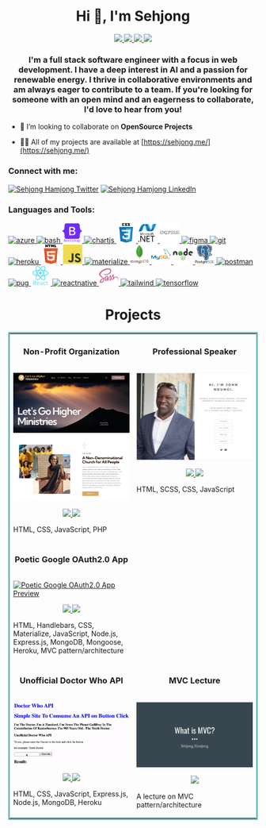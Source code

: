 <h1 align="center">Hi 👋, I'm Sehjong</h1>
<p align="center">
  <a href="https://sehjong.me/" target="_blank">
    <img src="https://img.shields.io/static/v1?label=|&message=WEBSITE&color=23555f&style=plastic&logo=react&logo-color=white"/>
  </a>
  <a href="https://www.linkedin.com/in/sehjong" target="_blank">
    <img src="https://img.shields.io/static/v1?label=|&message=LINKEDIN&color=cdf998&style=plastic&logo=linkedin&logo-color=white"/>
  </a>
  <a href="https://twitter.com/SehjongHamjong" target="_blank">
    <img src="https://img.shields.io/static/v1?label=|&message=TWITTER&color=23555f&style=plastic&logo=twitter&logo-color=white"/>
  </a>
  <a href="https://angel.co/u/sehjong-hamjong" target="_blank">
      <img src="https://img.shields.io/static/v1?label=|&message=ANGEL-CO&color=23555f&style=plastic&logo=angellist&logo-color=white"/>
  </a>
</p>
<h3 align="center">I'm a full stack software engineer with a focus in web development. I have a deep interest in AI and a passion for renewable energy. I thrive in collaborative environments and am always eager to contribute to a team. If you're looking for someone with an open mind and an eagerness to collaborate, I'd love to hear from you!</h3>

- 👯 I’m looking to collaborate on **OpenSource Projects**

- 👨‍💻 All of my projects are available at [https://sehjong.me/](https://sehjong.me/)

<h3 align="left">Connect with me:</h3>
<!-- <p align="left">
</p> -->

<a href="https://twitter.com/SehjongHamjong" target="blank"><img align="center" src="https://raw.githubusercontent.com/rahuldkjain/github-profile-readme-generator/master/src/images/icons/Social/twitter.svg" alt="Sehjong Hamjong Twitter" height="30" width="40" /></a>
<a href="https://www.linkedin.com/in/sehjong" target="blank"><img align="center" src="https://raw.githubusercontent.com/rahuldkjain/github-profile-readme-generator/master/src/images/icons/Social/linked-in-alt.svg" alt="Sehjong Hamjong LinkedIn" height="30" width="40" /></a>
</p>

<h3 align="left">Languages and Tools:</h3>
<p align="left"> <a href="https://azure.microsoft.com/en-in/" target="_blank" rel="noreferrer"> <img src="https://www.vectorlogo.zone/logos/microsoft_azure/microsoft_azure-icon.svg" alt="azure" width="40" height="40"/> </a> <a href="https://www.gnu.org/software/bash/" target="_blank" rel="noreferrer"> <img src="https://www.vectorlogo.zone/logos/gnu_bash/gnu_bash-icon.svg" alt="bash" width="40" height="40"/> </a> <a href="https://getbootstrap.com" target="_blank" rel="noreferrer"> <img src="https://raw.githubusercontent.com/devicons/devicon/master/icons/bootstrap/bootstrap-plain-wordmark.svg" alt="bootstrap" width="40" height="40"/> </a> <a href="https://www.chartjs.org" target="_blank" rel="noreferrer"> <img src="https://www.chartjs.org/media/logo-title.svg" alt="chartjs" width="40" height="40"/> </a> <a href="https://www.w3schools.com/css/" target="_blank" rel="noreferrer"> <img src="https://raw.githubusercontent.com/devicons/devicon/master/icons/css3/css3-original-wordmark.svg" alt="css3" width="40" height="40"/> </a> <a href="https://dotnet.microsoft.com/" target="_blank" rel="noreferrer"> <img src="https://raw.githubusercontent.com/devicons/devicon/master/icons/dot-net/dot-net-original-wordmark.svg" alt="dotnet" width="40" height="40"/> </a> <a href="https://expressjs.com" target="_blank" rel="noreferrer"> <img src="https://raw.githubusercontent.com/devicons/devicon/master/icons/express/express-original-wordmark.svg" alt="express" width="40" height="40"/> </a> <a href="https://www.figma.com/" target="_blank" rel="noreferrer"> <img src="https://www.vectorlogo.zone/logos/figma/figma-icon.svg" alt="figma" width="40" height="40"/> </a> <a href="https://git-scm.com/" target="_blank" rel="noreferrer"> <img src="https://www.vectorlogo.zone/logos/git-scm/git-scm-icon.svg" alt="git" width="40" height="40"/> </a> <a href="https://heroku.com" target="_blank" rel="noreferrer"> <img src="https://www.vectorlogo.zone/logos/heroku/heroku-icon.svg" alt="heroku" width="40" height="40"/> </a> <a href="https://www.w3.org/html/" target="_blank" rel="noreferrer"> <img src="https://raw.githubusercontent.com/devicons/devicon/master/icons/html5/html5-original-wordmark.svg" alt="html5" width="40" height="40"/> </a> <a href="https://developer.mozilla.org/en-US/docs/Web/JavaScript" target="_blank" rel="noreferrer"> <img src="https://raw.githubusercontent.com/devicons/devicon/master/icons/javascript/javascript-original.svg" alt="javascript" width="40" height="40"/> </a> <a href="https://materializecss.com/" target="_blank" rel="noreferrer"> <img src="https://raw.githubusercontent.com/prplx/svg-logos/5585531d45d294869c4eaab4d7cf2e9c167710a9/svg/materialize.svg" alt="materialize" width="40" height="40"/> </a> <a href="https://www.mongodb.com/" target="_blank" rel="noreferrer"> <img src="https://raw.githubusercontent.com/devicons/devicon/master/icons/mongodb/mongodb-original-wordmark.svg" alt="mongodb" width="40" height="40"/> </a> <a href="https://www.mysql.com/" target="_blank" rel="noreferrer"> <img src="https://raw.githubusercontent.com/devicons/devicon/master/icons/mysql/mysql-original-wordmark.svg" alt="mysql" width="40" height="40"/> </a> <a href="https://nodejs.org" target="_blank" rel="noreferrer"> <img src="https://raw.githubusercontent.com/devicons/devicon/master/icons/nodejs/nodejs-original-wordmark.svg" alt="nodejs" width="40" height="40"/> </a> <a href="https://www.postgresql.org" target="_blank" rel="noreferrer"> <img src="https://raw.githubusercontent.com/devicons/devicon/master/icons/postgresql/postgresql-original-wordmark.svg" alt="postgresql" width="40" height="40"/> </a> <a href="https://postman.com" target="_blank" rel="noreferrer"> <img src="https://www.vectorlogo.zone/logos/getpostman/getpostman-icon.svg" alt="postman" width="40" height="40"/> </a> <a href="https://pugjs.org" target="_blank" rel="noreferrer"> <img src="https://cdn.worldvectorlogo.com/logos/pug.svg" alt="pug" width="40" height="40"/> </a> <a href="https://reactjs.org/" target="_blank" rel="noreferrer"> <img src="https://raw.githubusercontent.com/devicons/devicon/master/icons/react/react-original-wordmark.svg" alt="react" width="40" height="40"/> </a> <a href="https://reactnative.dev/" target="_blank" rel="noreferrer"> <img src="https://reactnative.dev/img/header_logo.svg" alt="reactnative" width="40" height="40"/> </a> <a href="https://sass-lang.com" target="_blank" rel="noreferrer"> <img src="https://raw.githubusercontent.com/devicons/devicon/master/icons/sass/sass-original.svg" alt="sass" width="40" height="40"/> </a> <a href="https://tailwindcss.com/" target="_blank" rel="noreferrer"> <img src="https://www.vectorlogo.zone/logos/tailwindcss/tailwindcss-icon.svg" alt="tailwind" width="40" height="40"/> </a> <a href="https://www.tensorflow.org" target="_blank" rel="noreferrer"> <img src="https://www.vectorlogo.zone/logos/tensorflow/tensorflow-icon.svg" alt="tensorflow" width="40" height="40"/> </a> </p>

<h1 align="center">Projects</h1>
<table bordercolor="#66b2b2">

  <tr>
    <td width="50%" valign="top">
      <h3 align="center">Non-Profit Organization</h3>
        <br />
        <a target="_blank" href="https://github.com/sehjong/non-profit-client-website">
            <img src="images/non-profit-client-website.png" width="100%" alt="Client Website Preview"/>
        </a>
        <br />
        <p align="center"> 
          <a href="https://github.com/sehjong/non-profit-client-website" target="_blank">
            <img src="https://img.shields.io/static/v1?label=|&message=REPO&color=23555f&style=plastic&logo=github&logo-color=white"/>
          </a>
          <a href="https://lets-go-higher-ministries-a3ff7a.ingress-haven.ewp.live/" target="_blank">
            <img src="https://img.shields.io/static/v1?label=|&message=WEBSITE&color=cdf998&style=plastic&logo=wordpress&logo-color=white"/>
          </a>
        </p>
        <p>HTML, CSS, JavaScript, PHP</p>
    </td>
    <td width="50%" valign="top">
      <h3 align="center">Professional Speaker</h3>
        <br />
        <a target="_blank" href="https://github.com/sehjong/professional-speaker-client-website">
            <img src="images/professional-speaker-client-website.png" width="100%" alt="Client Website Preview"/>
        </a>
        <br />
        <p align="center"> 
          <a href="https://github.com/sehjong/professional-speaker-client-website" target="_blank">
            <img src="https://img.shields.io/static/v1?label=|&message=REPO&color=23555f&style=plastic&logo=github&logo-color=white"/>
          </a>
          <a href="https://johndungy.com/" target="_blank">
            <img src="https://img.shields.io/static/v1?label=|&message=WEBSITE&color=cdf998&style=plastic&logo=wordpress&logo-color=white"/>
          </a>
        </p>
        <p>HTML, SCSS, CSS, JavaScript</p>
    </td>
    
    
  </tr>

  <tr>
    <td width="50%" valign="top">
      <h3 align="center">Poetic Google OAuth2.0 App</h3>
        <br />
        <a target="_blank" href="https://github.com/sehjong/poetic-google-oauth20-app">
            <img src="images/poetic.png" width="100%" alt="Poetic Google OAuth2.0 App Preview"/>
        </a>
        <br />
        <p align="center"> 
          <a href="https://github.com/sehjong/poetic-google-oauth20-app" target="_blank">
            <img src="https://img.shields.io/static/v1?label=|&message=REPO&color=23555f&style=plastic&logo=github&logo-color=white"/>
          </a>
          <a href="https://poetic.herokuapp.com/" target="_blank">
            <img src="https://img.shields.io/static/v1?label=|&message=WEBSITE&color=cdf998&style=plastic&logo=wordpress&logo-color=white"/>
          </a>
        </p>
        <p>HTML, Handlebars, CSS, Materialize, JavaScript, Node.js, Express.js, MongoDB, Mongoose, Heroku, MVC pattern/architecture</p>
    </td>
    
  </tr>
  
  <tr>
    <td width="50%" valign="top">
      <h3 align="center">Unofficial Doctor Who API</h3>
        <br />
        <a target="_blank" href="https://github.com/sehjong/simple-doctor-who-api">
            <img src="images/simple-doctor-who-api.gif" width="100%" alt="Unofficial Doctor Who API Preview"/>
        </a>
        <br />
        <p align="center"> 
          <a href="https://github.com/sehjong/simple-doctor-who-api" target="_blank">
            <img src="https://img.shields.io/static/v1?label=|&message=REPO&color=23555f&style=plastic&logo=github&logo-color=white"/>
          </a>
          <a href="https://simple-doctor-who-api.herokuapp.com/" target="_blank">
            <img src="https://img.shields.io/static/v1?label=|&message=WEBSITE&color=cdf998&style=plastic&logo=wordpress&logo-color=white"/>
          </a>
        </p>
        <p>HTML, CSS, JavaScript, Express.js, Node.js, MongoDB, Heroku</p>
    </td>
    <td width="50%" valign="top">
      <h3 align="center">MVC Lecture</h3>
        <br />
        <a target="_blank" href="https://docs.google.com/presentation/d/1Q-jkVphMT9hRbl6K2MBe-kf6HzC7AmIQ3yE-hYYRJEU/edit?usp=sharing">
            <img src="images/mvc-lecture.png" width="100%" alt="MVC Lecture Preview"/>
        </a>
        <br />
        <p align="center">
            <a href="https://docs.google.com/presentation/d/1Q-jkVphMT9hRbl6K2MBe-kf6HzC7AmIQ3yE-hYYRJEU/edit?usp=sharing" target="_blank">
                <img src="https://img.shields.io/static/v1?label=|&message=READ&color=cdf998&style=plastic&logo=wordpress&logo-color=white"/>
            </a>  
        </p>
        <p>A lecture on MVC pattern/architecture</p>
    </td>
    
  </tr>  
</table>
